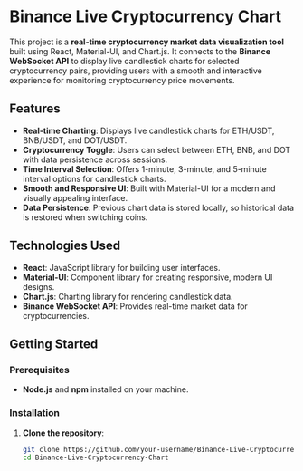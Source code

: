 # Binance Live Cryptocurrency Chart

This project is a **real-time cryptocurrency market data visualization tool** built using React, Material-UI, and Chart.js. It connects to the **Binance WebSocket API** to display live candlestick charts for selected cryptocurrency pairs, providing users with a smooth and interactive experience for monitoring cryptocurrency price movements.

## Features
- **Real-time Charting**: Displays live candlestick charts for ETH/USDT, BNB/USDT, and DOT/USDT.
- **Cryptocurrency Toggle**: Users can select between ETH, BNB, and DOT with data persistence across sessions.
- **Time Interval Selection**: Offers 1-minute, 3-minute, and 5-minute interval options for candlestick charts.
- **Smooth and Responsive UI**: Built with Material-UI for a modern and visually appealing interface.
- **Data Persistence**: Previous chart data is stored locally, so historical data is restored when switching coins.

## Technologies Used
- **React**: JavaScript library for building user interfaces.
- **Material-UI**: Component library for creating responsive, modern UI designs.
- **Chart.js**: Charting library for rendering candlestick data.
- **Binance WebSocket API**: Provides real-time market data for cryptocurrencies.

## Getting Started

### Prerequisites
- **Node.js** and **npm** installed on your machine.

### Installation
1. **Clone the repository**:
   ```bash
   git clone https://github.com/your-username/Binance-Live-Cryptocurrency-Chart.git
   cd Binance-Live-Cryptocurrency-Chart
